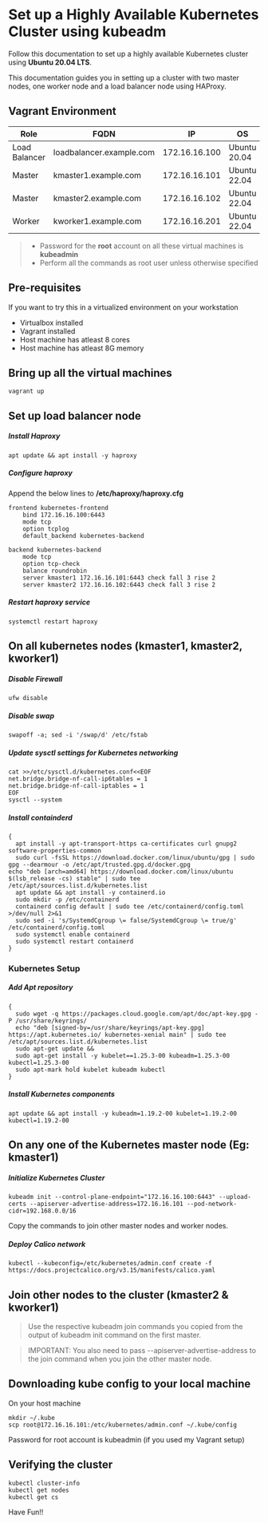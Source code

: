 # Set up a Highly Available Kubernetes Cluster using kubeadm
Follow this documentation to set up a highly available Kubernetes cluster using __Ubuntu 20.04 LTS__.

This documentation guides you in setting up a cluster with two master nodes, one worker node and a load balancer node using HAProxy.

## Vagrant Environment
|Role|FQDN|IP|OS|RAM|CPU|
|----|----|----|----|----|----|
|Load Balancer|loadbalancer.example.com|172.16.16.100|Ubuntu 20.04|1G|1|
|Master|kmaster1.example.com|172.16.16.101|Ubuntu 22.04|2G|2|
|Master|kmaster2.example.com|172.16.16.102|Ubuntu 22.04|2G|2|
|Worker|kworker1.example.com|172.16.16.201|Ubuntu 22.04|1G|1|

> * Password for the **root** account on all these virtual machines is **kubeadmin**
> * Perform all the commands as root user unless otherwise specified

## Pre-requisites
If you want to try this in a virtualized environment on your workstation
* Virtualbox installed
* Vagrant installed
* Host machine has atleast 8 cores
* Host machine has atleast 8G memory

## Bring up all the virtual machines
```
vagrant up
```

## Set up load balancer node
##### Install Haproxy
```
apt update && apt install -y haproxy
```
##### Configure haproxy
Append the below lines to **/etc/haproxy/haproxy.cfg**
```
frontend kubernetes-frontend
    bind 172.16.16.100:6443
    mode tcp
    option tcplog
    default_backend kubernetes-backend

backend kubernetes-backend
    mode tcp
    option tcp-check
    balance roundrobin
    server kmaster1 172.16.16.101:6443 check fall 3 rise 2
    server kmaster2 172.16.16.102:6443 check fall 3 rise 2
```
##### Restart haproxy service
```
systemctl restart haproxy
```

## On all kubernetes nodes (kmaster1, kmaster2, kworker1)
##### Disable Firewall
```
ufw disable
```
##### Disable swap
```
swapoff -a; sed -i '/swap/d' /etc/fstab
```
##### Update sysctl settings for Kubernetes networking
```
cat >>/etc/sysctl.d/kubernetes.conf<<EOF
net.bridge.bridge-nf-call-ip6tables = 1
net.bridge.bridge-nf-call-iptables = 1
EOF
sysctl --system
```
##### Install containderd
```
{
  apt install -y apt-transport-https ca-certificates curl gnupg2 software-properties-common
  sudo curl -fsSL https://download.docker.com/linux/ubuntu/gpg | sudo gpg --dearmour -o /etc/apt/trusted.gpg.d/docker.gpg
echo "deb [arch=amd64] https://download.docker.com/linux/ubuntu $(lsb_release -cs) stable" | sudo tee /etc/apt/sources.list.d/kubernetes.list
  apt update && apt install -y containerd.io
  sudo mkdir -p /etc/containerd
  containerd config default | sudo tee /etc/containerd/config.toml >/dev/null 2>&1
  sudo sed -i 's/SystemdCgroup \= false/SystemdCgroup \= true/g' /etc/containerd/config.toml
  sudo systemctl enable containerd
  sudo systemctl restart containerd
}
```
### Kubernetes Setup
##### Add Apt repository
```
{
  sudo wget -q https://packages.cloud.google.com/apt/doc/apt-key.gpg -P /usr/share/keyrings/
  echo "deb [signed-by=/usr/share/keyrings/apt-key.gpg] https://apt.kubernetes.io/ kubernetes-xenial main" | sudo tee /etc/apt/sources.list.d/kubernetes.list
  sudo apt-get update && 
  sudo apt-get install -y kubelet==1.25.3-00 kubeadm=1.25.3-00 kubectl=1.25.3-00
  sudo apt-mark hold kubelet kubeadm kubectl
}
```
##### Install Kubernetes components
```
apt update && apt install -y kubeadm=1.19.2-00 kubelet=1.19.2-00 kubectl=1.19.2-00
```
## On any one of the Kubernetes master node (Eg: kmaster1)
##### Initialize Kubernetes Cluster
```
kubeadm init --control-plane-endpoint="172.16.16.100:6443" --upload-certs --apiserver-advertise-address=172.16.16.101 --pod-network-cidr=192.168.0.0/16
```
Copy the commands to join other master nodes and worker nodes.
##### Deploy Calico network
```
kubectl --kubeconfig=/etc/kubernetes/admin.conf create -f https://docs.projectcalico.org/v3.15/manifests/calico.yaml
```

## Join other nodes to the cluster (kmaster2 & kworker1)
> Use the respective kubeadm join commands you copied from the output of kubeadm init command on the first master.

> IMPORTANT: You also need to pass --apiserver-advertise-address to the join command when you join the other master node.

## Downloading kube config to your local machine
On your host machine
```
mkdir ~/.kube
scp root@172.16.16.101:/etc/kubernetes/admin.conf ~/.kube/config
```
Password for root account is kubeadmin (if you used my Vagrant setup)

## Verifying the cluster
```
kubectl cluster-info
kubectl get nodes
kubectl get cs
```

Have Fun!!
